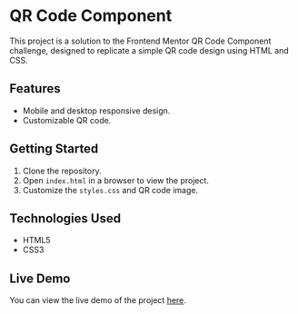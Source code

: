# QR Code Component

This project is a solution to the Frontend Mentor QR Code Component challenge, designed to replicate a simple QR code design using HTML and CSS.

## Features
- Mobile and desktop responsive design.
- Customizable QR code.

## Getting Started
1. Clone the repository.
2. Open `index.html` in a browser to view the project.
3. Customize the `styles.css` and QR code image.

## Technologies Used
- HTML5
- CSS3

## Live Demo
You can view the live demo of the project [here](https://gar-st.github.io/qr-code-component/).
